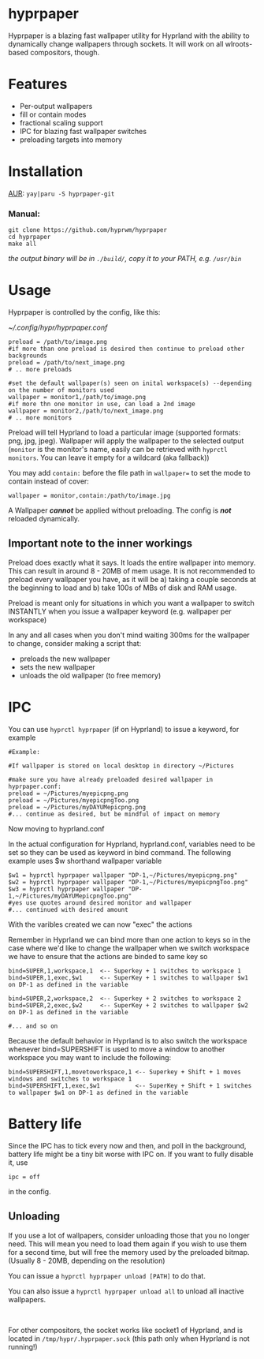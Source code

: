 # hyprpaper

Hyprpaper is a blazing fast wallpaper utility for Hyprland with the ability to dynamically change wallpapers through sockets. It will work on all wlroots-based compositors, though.

# Features
 - Per-output wallpapers
 - fill or contain modes
 - fractional scaling support
 - IPC for blazing fast wallpaper switches
 - preloading targets into memory

# Installation

[AUR](https://aur.archlinux.org/packages/hyprpaper-git): `yay|paru -S hyprpaper-git`

### Manual:
```
git clone https://github.com/hyprwm/hyprpaper
cd hyprpaper
make all
```
*the output binary will be in `./build/`, copy it to your PATH, e.g. `/usr/bin`*

# Usage

Hyprpaper is controlled by the config, like this:

*~/.config/hypr/hyprpaper.conf*
```
preload = /path/to/image.png
#if more than one preload is desired then continue to preload other backgrounds
preload = /path/to/next_image.png
# .. more preloads

#set the default wallpaper(s) seen on inital workspace(s) --depending on the number of monitors used
wallpaper = monitor1,/path/to/image.png
#if more thn one monitor in use, can load a 2nd image
wallpaper = monitor2,/path/to/next_image.png
# .. more monitors
```

Preload will tell Hyprland to load a particular image (supported formats: png, jpg, jpeg). Wallpaper will apply the wallpaper to the selected output (`monitor` is the monitor's name, easily can be retrieved with `hyprctl monitors`. You can leave it empty for a wildcard (aka fallback))

You may add `contain:` before the file path in `wallpaper=` to set the mode to contain instead of cover:

```
wallpaper = monitor,contain:/path/to/image.jpg
```

A Wallpaper ***cannot*** be applied without preloading. The config is ***not*** reloaded dynamically.

## Important note to the inner workings
Preload does exactly what it says. It loads the entire wallpaper into memory. This can result in around 8 - 20MB of mem usage. It is not recommended to preload every wallpaper you have, as it will be a) taking a couple seconds at the beginning to load and b) take 100s of MBs of disk and RAM usage.

Preload is meant only for situations in which you want a wallpaper to switch INSTANTLY when you issue a wallpaper keyword (e.g. wallpaper per workspace)

In any and all cases when you don't mind waiting 300ms for the wallpaper to change, consider making a script that:
 - preloads the new wallpaper
 - sets the new wallpaper
 - unloads the old wallpaper (to free memory)

# IPC
You can use `hyprctl hyprpaper` (if on Hyprland) to issue a keyword, for example
```
#Example:

#If wallpaper is stored on local desktop in directory ~/Pictures

#make sure you have already preloaded desired wallpaper in hyprpaper.conf:
preload = ~/Pictures/myepicpng.png
preload = ~/Pictures/myepicpngToo.png
preload = ~/Pictures/myDAYUMepicpng.png
#... continue as desired, but be mindful of impact on memory
```

Now moving to hyprland.conf

In the actual configuration for Hyprland, hyprland.conf, variables need to be set so they can be used as keyword in bind command. The following example uses $w shorthand wallpaper variable
```
$w1 = hyprctl hyprpaper wallpaper "DP-1,~/Pictures/myepicpng.png" 
$w2 = hyprctl hyprpaper wallpaper "DP-1,~/Pictures/myepicpngToo.png" 
$w3 = hyprctl hyprpaper wallpaper "DP-1,~/Pictures/myDAYUMepicpngToo.png" 
#yes use quotes around desired monitor and wallpaper
#... continued with desired amount
```

With the varibles created we can now "exec" the actions

Remember in Hyprland we can bind more than one action to keys so in the case where we'd like to change the wallpaper when we switch workspace we have to ensure that the actions are binded to same key so
```
bind=SUPER,1,workspace,1  <-- Superkey + 1 switches to workspace 1
bind=SUPER,1,exec,$w1     <-- SuperKey + 1 switches to wallpaper $w1 on DP-1 as defined in the variable

bind=SUPER,2,workspace,2  <-- Superkey + 2 switches to workspace 2
bind=SUPER,2,exec,$w2     <-- SuperKey + 2 switches to wallpaper $w2 on DP-1 as defined in the variable

#... and so on 
```
Because the default behavior in Hyprland is to also switch the workspace whenever bind=SUPERSHIFT is used to move a window to another workspace you may want to include the following:

```
bind=SUPERSHIFT,1,movetoworkspace,1 <-- Superkey + Shift + 1 moves windows and switches to workspace 1
bind=SUPERSHIFT,1,exec,$w1          <-- SuperKey + Shift + 1 switches to wallpaper $w1 on DP-1 as defined in the variable
```

# Battery life
Since the IPC has to tick every now and then, and poll in the background, battery life might be a tiny bit worse with IPC on. If you want to fully disable it, use
```
ipc = off
```
in the config.

## Unloading
If you use a lot of wallpapers, consider unloading those that you no longer need. This will mean you need to load them again if you wish to use them for a second time, but will free the memory used by the preloaded bitmap. (Usually 8 - 20MB, depending on the resolution)

You can issue a `hyprctl hyprpaper unload [PATH]` to do that.

You can also issue a `hyprctl hyprpaper unload all` to unload all inactive wallpapers.

<br/>

For other compositors, the socket works like socket1 of Hyprland, and is located in `/tmp/hypr/.hyprpaper.sock` (this path only when Hyprland is not running!)
